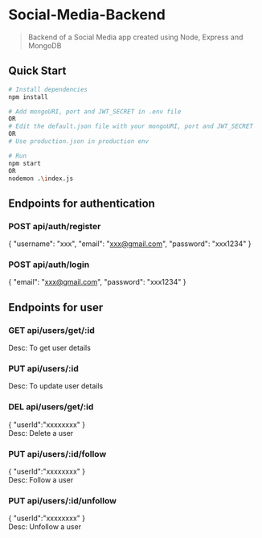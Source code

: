 # Social-Media-Backend

> Backend of a Social Media app created using Node, Express and MongoDB

## Quick Start

```bash
# Install dependencies
npm install

# Add mongoURI, port and JWT_SECRET in .env file
OR
# Edit the default.json file with your mongoURI, port and JWT_SECRET
OR
# Use production.json in production env

# Run
npm start 
OR 
nodemon .\index.js
```

## Endpoints for authentication 

### POST api/auth/register

{
    "username": "xxx",
    "email": "xxx@gmail.com",
    "password": "xxx1234"
}

### POST api/auth/login
{
    "email": "xxx@gmail.com",
    "password": "xxx1234"
}

## Endpoints for user 

### GET api/users/get/:id
Desc: To get user details

### PUT api/users/:id
Desc: To update user details

### DEL api/users/get/:id
{
  "userId":"xxxxxxxx"
}<br>
Desc: Delete a user

### PUT api/users/:id/follow
{
  "userId":"xxxxxxxx"
}<br>
Desc: Follow a user

### PUT api/users/:id/unfollow
{
  "userId":"xxxxxxxx"
}<br>
Desc: Unfollow a user

